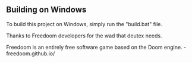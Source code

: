 Building on Windows
-
To build this project on Windows, simply run the "build.bat" file.

Thanks to Freedoom developers for the wad that deutex needs.

Freedoom is an entirely free software game based on the Doom engine. - freedoom.github.io/
